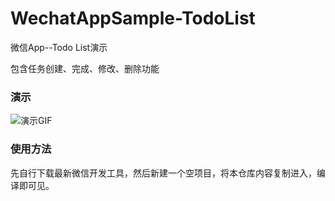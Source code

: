 # WechatAppSample-TodoList
微信App--Todo List演示

包含任务创建、完成、修改、删除功能

### 演示
![演示GIF](http://i.teamkn.com/i/MhY0FVGx.gif)


### 使用方法
先自行下载最新微信开发工具，然后新建一个空项目，将本仓库内容复制进入，编译即可见。
